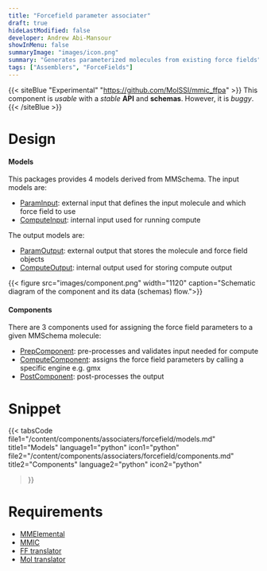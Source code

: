 ```yaml
---
title: "Forcefield parameter associater"
draft: true
hideLastModified: false
developer: Andrew Abi-Mansour
showInMenu: false
summaryImage: "images/icon.png" 
summary: "Generates parameterized molecules from existing force fields"
tags: ["Assemblers", "ForceFields"]
---
```


{{< siteBlue "Experimental" "https://github.com/MolSSI/mmic_ffpa" >}}
This component is *usable* with a *stable* **API** and **schemas**. However, it is *buggy*.
{{< /siteBlue >}}

# Design

#### Models
This packages provides 4 models derived from MMSchema. The input models are:
- [ParamInput](https://github.com/MolSSI/mmic_ffpa/blob/master/mmic_ffpa/models/input.py): external input that defines the input molecule and which force field to use
- [ComputeInput](https://github.com/MolSSI/mmic_ffpa/blob/master/mmic_ffpa/models/input.py): internal input used for running compute

The output models are:
- [ParamOutput](https://github.com/MolSSI/mmic_ffpa/blob/master/mmic_ffpa/models/output.py): external output that stores the molecule and force field objects
- [ComputeOutput](https://github.com/MolSSI/mmic_ffpa/blob/master/mmic_ffpa/models/output.py): internal output used for storing compute output

{{< figure src="images/component.png" width="1120" caption="Schematic diagram of the component and its data (schemas) flow.">}}

#### Components
There are 3 components used for assigning the force field parameters to a given MMSchema molecule: 
- [PrepComponent](https://github.com/MolSSI/mmic_ffpa/blob/master/mmic_ffpa/components/prep_component.py#L7): pre-processes and validates input needed for compute
- [ComputeComponent](https://github.com/MolSSI/mmic_ffpa/blob/master/mmic_ffpa/components/post_component.py#L5): assigns the force field parameters by calling a specific engine e.g. gmx
- [PostComponent](https://github.com/MolSSI/mmic_ffpa/blob/master/mmic_ffpa/components/post_component.py#L5): post-processes the output

# Snippet
{{< tabsCode
    file1="/content/components/associaters/forcefield/models.md" title1="Models" language1="python" icon1="python"
    file2="/content/components/associaters/forcefield/components.md" title2="Components" language2="python" icon2="python"
>}}

# Requirements
- [MMElemental](https://github.com/MolSSI/MMElemental)
- [MMIC](https://github.com/MolSSI/mmic)
- [FF translator](/tags/translators)
- [Mol translator](/tags/translators)